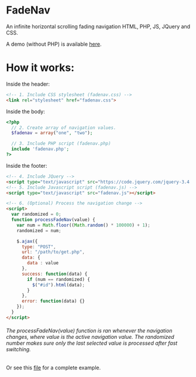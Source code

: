 # FadeNav
An infinite horizontal scrolling fading navigation HTML, PHP, JS, JQuery and CSS.

A demo (without PHP) is available [here](https://fadenav.natamus.com/demo.html).

# How it works:
Inside the header:
```html
<!-- 1. Include CSS stylesheet (fadenav.css) -->
<link rel="stylesheet" href="fadenav.css">
```
Inside the body:
```php
<?php
  // 2. Create array of navigation values.
  $fadenav = array("one", "two");

  // 3. Include PHP script (fadenav.php)
  include 'fadenav.php';
?>
```
Inside the footer:
```html
<!-- 4. Include JQuery -->
<script type="text/javascript" src="https://code.jquery.com/jquery-3.4.1.min.js"></script>
<!-- 5. Include Javascript script (fadenav.js) -->
<script type="text/javascript" src="fadenav.js"></script>
```
```html
<!-- 6. (Optional) Process the navigation change -->
<script>
  var randomized = 0;
  function processFadeNav(value) {
    var num = Math.floor((Math.random() * 100000) + 1);
    randomized = num;

    $.ajax({
      type: "POST",
      url: "/path/to/get.php",
      data: { 
        data : value
      },
      success: function(data) {
        if (num == randomized) {
          $("#id").html(data);
        }
      },
      error: function(data) {}
    });
  }
</script>
```
###### The processFadeNav(value) function is ran whenever the navigation changes, where value is the active navigation value. The randomized number makes sure only the last selected value is processed after fast switching.

Or see this [file](https://github.com/natamus/fadenav/blob/master/example.php) for a complete example.